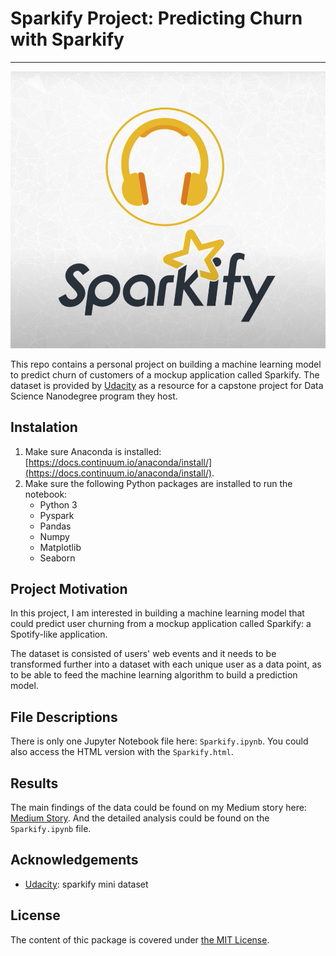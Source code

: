 # Sparkify Project: Predicting Churn with Sparkify

-------------------------------------------------------------------------------
![Sparkify Logo](./img/sparkify-img.png)

This repo contains a personal project on building a machine learning model to
predict churn of customers of a mockup application called Sparkify. The dataset
is provided by [Udacity](https://www.udacity.com/) as a resource for a capstone
project for Data Science Nanodegree program they host.

## Instalation
1. Make sure Anaconda is installed: [https://docs.continuum.io/anaconda/install/](https://docs.continuum.io/anaconda/install/).
2. Make sure the following Python packages are installed to run the notebook:
   * Python 3
   * Pyspark
   * Pandas
   * Numpy
   * Matplotlib
   * Seaborn

## Project Motivation
In this project, I am interested in building a machine learning model that could
predict user churning from a mockup application called Sparkify: a Spotify-like
application.

The dataset is consisted of users' web events and it needs to be
transformed further into a dataset with each unique user as a data point, as to
be able to feed the machine learning algorithm to build a prediction model.

## File Descriptions
There is only one Jupyter Notebook file here: `Sparkify.ipynb`. You could also
access the HTML version with the `Sparkify.html`.

## Results
The main findings of the data could be found on my Medium story here: 
[Medium Story](https://wisnumulya.medium.com/how-to-use-spark-to-predict-customer-churn-601099eb721e).
And the detailed analysis could be found on the `Sparkify.ipynb` file.

## Acknowledgements
* [Udacity](https://www.udacity.com/): sparkify mini dataset

## License
The content of thic package is covered under [the MIT License](./license.txt).
